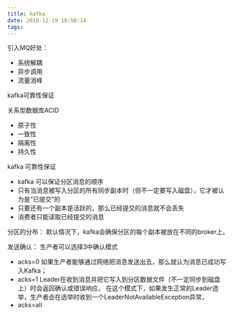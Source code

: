 ```yaml
---
title: kafka
date: 2018-12-19 18:50:14
tags:
---
```

引入MQ好处：
- 系统解耦
- 异步调用
- 流量消峰

kafka可靠性保证

关系型数据库ACID
- 原子性
- 一致性
- 隔离性
- 持久性

kafka 可靠性保证
- kafka 可以保证分区消息的顺序
- 只有当消息被写入分区的所有同步副本时（但不一定要写入磁盘），它才被认为是“已提交”的
- 只要还有一个副本是活跃的，那么已经提交的消息就不会丢失
- 消费者只能读取已经提交的消息



分区的分布：
默认情况下，kafka会确保分区的每个副本被放在不同的broker上。


发送确认：
生产者可以选择3中确认模式
- acks=0 如果生产者能够通过网络把消息发送出去，那么就认为消息已成功写入Kafka；
- acks=1 Leader在收到消息并把它写入到分区数据文件（不一定同步到磁盘上）时会返回确认或错误响应，
在这个模式下，如果发生正常的Leader选举，生产者会在选举时收到一个LeaderNotAvailableException异常，
- acks=all 